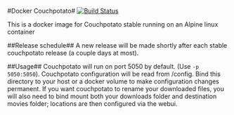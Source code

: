 #Docker Couchpotato#
[![Build Status](https://jenkins.dray.be/buildStatus/icon?job=docker_couchpotato)](https://jenkins.dray.be/job/docker_couchpotato)

This is a docker image for Couchpotato stable running on an Alpine linux container

##Release schedule##
A new release will be made shortly after each stable couchpotato release (a couple days at most).

##Usage##
Couchpotato will run on port 5050 by default. (Use `-p 5050:5050`).
Couchpotato configuration will be read from /config. Bind this directory to your host or a docker volume to make configuration changes permanent.
If you want couchpotato to rename your downloaded files, you will also need to bind mount both your downloads folder and destination movies folder; locations are then configured via the webui.
